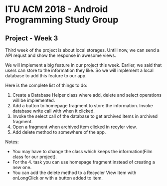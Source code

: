 # ITU ACM 2018 - Android Programming Study Group
## Project - Week 3

Third week of the project is about local storages. Untill now, we can send a API requst and show the response in awesome views.

We will implement a big feature in our project this week. Earlier, we said that users can store to the information they like. So we will implement a local database to add this feature to our app.


Here is the complete list of things to do:

1. Create a Database Helper class where add, delete and select operations will be implemented.
2. Add a button to homepage fragment to store the information. Invoke database write call with when it clicked.
3. Invoke the select call of the database to get archived items in archived fragment.
4. Open a fragment when archived item clicked in recyler view.
5. Add delete method to somewhere of the app.

Notes:

* You may have to change the class which keeps the information(Film class for our project).
* For the 4. task you can use homepage fragment instead of creating a new one.
* You can add the delete method to a Recycler View Item with onLongClick or with a button added to item.
